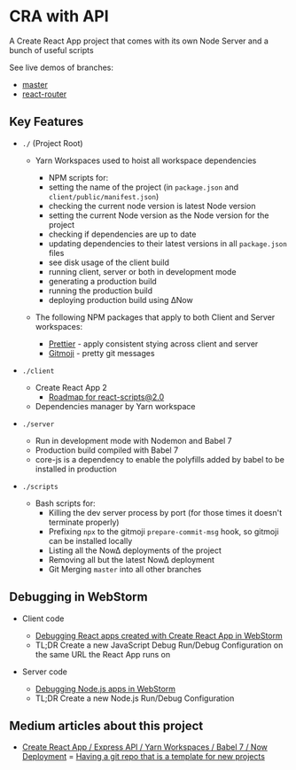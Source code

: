 # CRA with API

A Create React App project that comes with its own Node Server and a bunch of useful scripts

See live demos of branches:
- [master](https://cra-with-api-szjxrojbax.now.sh)
- [react-router](https://cra-with-api-zvunbytmru.now.sh)

## Key Features

- `./` (Project Root)

  - Yarn Workspaces used to hoist all workspace dependencies

    - NPM scripts for:
    - setting the name of the project (in `package.json` and `client/public/manifest.json`)
    - checking the current node version is latest Node version
    - setting the current Node version as the Node version for the project
    - checking if dependencies are up to date
    - updating dependencies to their latest versions in all `package.json` files
    - see disk usage of the client build
    - running client, server or both in development mode
    - generating a production build
    - running the production build
    - deploying production build using ∆Now

  - The following NPM packages that apply to both Client and Server workspaces:
    - [Prettier](https://prettier.io/) - apply consistent stying across client and server
    - [Gitmoji](https://gitmoji.carloscuesta.me/) - pretty git messages

- `./client`

  - Create React App 2
    - [Roadmap for react-scripts@2.0](https://github.com/facebook/create-react-app/issues/3815)  
  - Dependencies manager by Yarn workspace

- `./server`

  - Run in development mode with Nodemon and Babel 7
  - Production build compiled with Babel 7
  - core-js is a dependency to enable the polyfills added by babel to be installed in production

- `./scripts`

  - Bash scripts for:
    - Killing the dev server process by port (for those times it doesn't terminate properly)
    - Prefixing `npx` to the gitmoji `prepare-commit-msg` hook, so gitmoji can be installed locally
    - Listing all the Now∆ deployments of the project
    - Removing all but the latest Now∆ deployment
    - Git Merging `master` into all other branches 
    
## Debugging in WebStorm
- Client code
    - [Debugging React apps created with Create React App in WebStorm](https://blog.jetbrains.com/webstorm/2017/01/debugging-react-apps/)
    - TL;DR Create a new JavaScript Debug Run/Debug Configuration on the same URL the React App runs on
    
- Server code
    - [Debugging Node.js apps in WebStorm](https://blog.jetbrains.com/webstorm/2017/09/debugging-node-js-apps-in-webstorm/)
    - TL;DR Create a new Node.js Run/Debug Configuration 

## Medium articles about this project

- [Create React App / Express API / Yarn Workspaces / Babel 7 / Now Deployment](https://medium.com/@smrgrace/create-react-app-express-api-yarn-workspaces-babel-7-now-deployment-2097bf8b371)
= [Having a git repo that is a template for new projects](https://medium.com/@smrgrace/having-a-git-repo-that-is-a-template-for-new-projects-148079b7f178)
